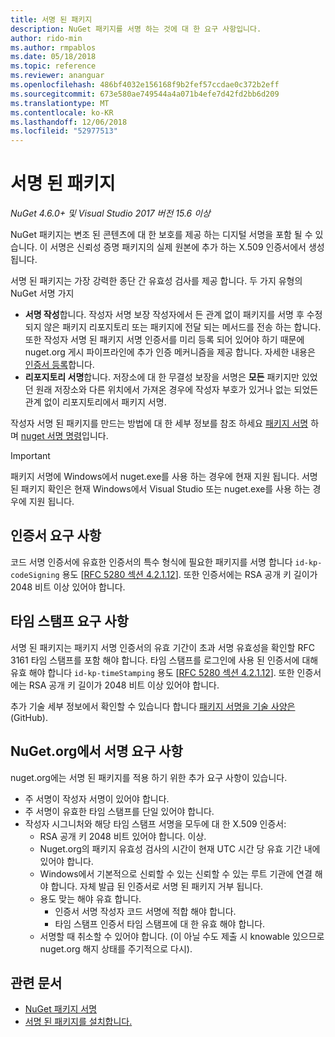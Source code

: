 ```yaml
---
title: 서명 된 패키지
description: NuGet 패키지를 서명 하는 것에 대 한 요구 사항입니다.
author: rido-min
ms.author: rmpablos
ms.date: 05/18/2018
ms.topic: reference
ms.reviewer: ananguar
ms.openlocfilehash: 486bf4032e156168f9b2fef57ccdae0c372b2eff
ms.sourcegitcommit: 673e580ae749544a4a071b4efe7d42fd2bb6d209
ms.translationtype: MT
ms.contentlocale: ko-KR
ms.lasthandoff: 12/06/2018
ms.locfileid: "52977513"
---
```

# <a name="signed-packages"></a>서명 된 패키지

*NuGet 4.6.0+ 및 Visual Studio 2017 버전 15.6 이상*

NuGet 패키지는 변조 된 콘텐츠에 대 한 보호를 제공 하는 디지털 서명을 포함 될 수 있습니다. 이 서명은 신뢰성 증명 패키지의 실제 원본에 추가 하는 X.509 인증서에서 생성 됩니다.

서명 된 패키지는 가장 강력한 종단 간 유효성 검사를 제공 합니다. 두 가지 유형의 NuGet 서명 가지
- **서명 작성**합니다. 작성자 서명 보장 작성자에서 든 관계 없이 패키지를 서명 후 수정 되지 않은 패키지 리포지토리 또는 패키지에 전달 되는 메서드를 전송 하는 합니다. 또한 작성자 서명 된 패키지 서명 인증서를 미리 등록 되어 있어야 하기 때문에 nuget.org 게시 파이프라인에 추가 인증 메커니즘을 제공 합니다. 자세한 내용은 [인증서 등록](#register-certificate-on-nugetorg)합니다.
- **리포지토리 서명**합니다. 저장소에 대 한 무결성 보장을 서명은 **모든** 패키지만 있었던 원래 저장소와 다른 위치에서 가져온 경우에 작성자 부호가 있거나 없는 되었든 관계 없이 리포지토리에서 패키지 서명.   

작성자 서명 된 패키지를 만드는 방법에 대 한 세부 정보를 참조 하세요 [패키지 서명](../create-packages/Sign-a-package.md) 하며 [nuget 서명 명령](../tools/cli-ref-sign.md)입니다.

> [!Important]
> 패키지 서명에 Windows에서 nuget.exe를 사용 하는 경우에 현재 지원 됩니다. 서명 된 패키지 확인은 현재 Windows에서 Visual Studio 또는 nuget.exe를 사용 하는 경우에 지원 됩니다.

## <a name="certificate-requirements"></a>인증서 요구 사항

코드 서명 인증서에 유효한 인증서의 특수 형식에 필요한 패키지를 서명 합니다 `id-kp-codeSigning` 용도 [[RFC 5280 섹션 4.2.1.12](https://tools.ietf.org/html/rfc5280#section-4.2.1.12)]. 또한 인증서에는 RSA 공개 키 길이가 2048 비트 이상 있어야 합니다.

## <a name="timestamp-requirements"></a>타임 스탬프 요구 사항

서명 된 패키지는 패키지 서명 인증서의 유효 기간이 초과 서명 유효성을 확인할 RFC 3161 타임 스탬프를 포함 해야 합니다. 타임 스탬프를 로그인에 사용 된 인증서에 대해 유효 해야 합니다 `id-kp-timeStamping` 용도 [[RFC 5280 섹션 4.2.1.12](https://tools.ietf.org/html/rfc5280#section-4.2.1.12)]. 또한 인증서에는 RSA 공개 키 길이가 2048 비트 이상 있어야 합니다.

추가 기술 세부 정보에서 확인할 수 있습니다 합니다 [패키지 서명을 기술 사양은](https://github.com/NuGet/Home/wiki/Package-Signatures-Technical-Details) (GitHub).

## <a name="signature-requirements-on-nugetorg"></a>NuGet.org에서 서명 요구 사항

nuget.org에는 서명 된 패키지를 적용 하기 위한 추가 요구 사항이 있습니다.

- 주 서명이 작성자 서명이 있어야 합니다.
- 주 서명이 유효한 타임 스탬프를 단일 있어야 합니다.
- 작성자 시그니처와 해당 타임 스탬프 서명을 모두에 대 한 X.509 인증서:
  - RSA 공개 키 2048 비트 있어야 합니다. 이상.
  - Nuget.org의 패키지 유효성 검사의 시간이 현재 UTC 시간 당 유효 기간 내에 있어야 합니다.
  - Windows에서 기본적으로 신뢰할 수 있는 신뢰할 수 있는 루트 기관에 연결 해야 합니다. 자체 발급 된 인증서로 서명 된 패키지 거부 됩니다.
  - 용도 맞는 해야 유효 합니다. 
    - 인증서 서명 작성자 코드 서명에 적합 해야 합니다.
    - 타임 스탬프 인증서 타임 스탬프에 대 한 유효 해야 합니다.
  - 서명할 때 취소할 수 있어야 합니다. (이 아닐 수도 제출 시 knowable 있으므로 nuget.org 해지 상태를 주기적으로 다시).
  
  
## <a name="related-articles"></a>관련 문서

- [NuGet 패키지 서명](../create-packages/Sign-a-Package.md)
- [서명 된 패키지를 설치합니다.](../consume-packages/installing-signed-packages.md)

